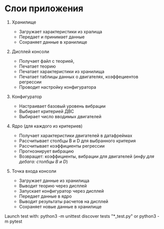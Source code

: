 Слои приложения
==========

1. Хранилище
    * Загружает характеристики из хралища
    * Передает и принимает данные
    * Сохраняет данные в хранилище

2. Дисплей консоли
    * Получает файл с теорией, 
    * Печатает теорию
    * Печатает характеристики из хранилища
    * Печатает таблицы данных о двигателях, коэффециентов регрессии
    * Проводит настройку конфигуратора
 
3. Конфигуратор
    * Настраивает базовый уровень вибрации
    * Выбирает критерией ДВС
    * Выбирает число вводимых двигателей

4. Ядро (для каждого из критериев)
    * Получает характеристики двигателей в датафреймах
    * Рассчитывает столбцы B и D для выбранного критерия
    * Рассчитывает коэффициенты регрессии
    * Прогнознирует вибрацию
    * Возвращет: коэффициенты, вибрации для двигателей (*инфу для дебага: столбцы B и D*)

5. Точка входа консоли
    * Загружает данные из хранилища
    * Выводит теорию через дисплей
    * Запускает конфигуратор через дисплей
    * Передает данные в ядро
    * Выводит результаты расчетов на дисплей
    * Сохраняет новые данные в хранилище

Launch test with:
  python3 -m unittest discover tests "*_test.py"
or 
  python3 -m pytest
  

